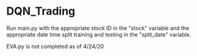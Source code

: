 # DQN_Trading

Run main.py with the appropriate stock ID in the "stock" variable and the appropriate date time split training and testing in the 
"split_date" variable.

EVA.py is not completed as of 4/24/20
